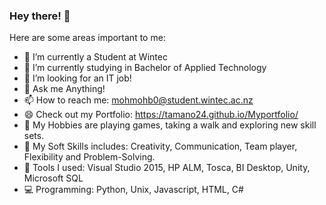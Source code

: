 ### Hey there! 👋

Here are some areas important to me:

- 🔭 I’m currently a Student at Wintec
- 🌱 I’m currently studying in Bachelor of Applied Technology
- 👯 I’m looking for an IT job!
- 💬 Ask me Anything!
- 📫 How to reach me: mohmohb0@student.wintec.ac.nz
- 😄 Check out my Portfolio: https://tamano24.github.io/Myportfolio/
- :muscle: My Hobbies are playing games, taking a walk and exploring new skill sets.
- :gem: My Soft Skills includes: Creativity, Communication, Team player, Flexibility and Problem-Solving.
- :ring: Tools I used: Visual Studio 2015, HP ALM, Tosca, BI Desktop, Unity, Microsoft SQL
- :computer: Programming: Python, Unix, Javascript, HTML, C#

